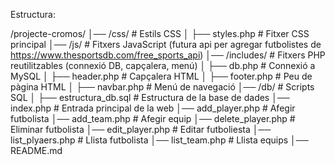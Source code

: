 Estructura:

/projecte-cromos/
│── /css/                  # Estils CSS
│   ├── styles.php         # Fitxer CSS principal
│── /js/                   # Fitxers JavaScript (futura api per agregar futbolistes de https://www.thesportsdb.com/free_sports_api)
│── /includes/             # Fitxers PHP reutilitzables (connexió DB, capçalera, menú)
│   ├── db.php             # Connexió a MySQL
│   ├── header.php         # Capçalera HTML
│   ├── footer.php         # Peu de pàgina HTML
│   ├── navbar.php         # Menú de navegació
│── /db/                   # Scripts SQL
│   ├── estructura_db.sql       # Estructura de la base de dades
│── index.php          # Entrada principal de la web
│── add_player.php     # Afegir futbolista
│── add_team.php       # Afegir equip
│── delete_player.php  # Eliminar futbolista
│── edit_player.php    # Editar futboliesta
│── list_plyaers.php   # Llista futbolista
│── list_team.php      # Llista equips
│── README.md


